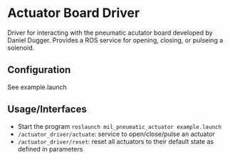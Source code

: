 # Actuator Board Driver
Driver for interacting with the pneumatic acutator board developed by Daniel Dugger.
Provides a ROS service for opening, closing, or pulseing a solenoid.

## Configuration
See example.launch

## Usage/Interfaces
* Start the program `roslaunch mil_pneumatic_actuator example.launch`
* `/actuator_driver/actuate`: service to open/close/pulse an actuator
* `/actuator_driver/reset`: reset all actuators to their default state as defined in parameters
